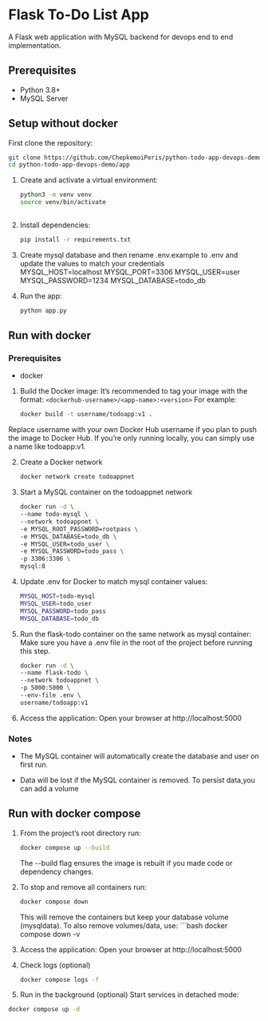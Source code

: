 # Flask To-Do List App

A Flask web application with MySQL backend for devops end to end implementation.
## Prerequisites
- Python 3.8+
- MySQL Server 

## Setup without docker
First clone the repository:
```bash
git clone https://github.com/ChepkemoiPeris/python-todo-app-devops-demo.git
cd python-todo-app-devops-demo/app
```
    
1. Create and activate a virtual environment:
   ```bash
   python3 -m venv venv
   source venv/bin/activate
    
2. Install dependencies:
    ```bash
    pip install -r requirements.txt

3. Create mysql database and then rename .env.example to .env and update the values to match your credentials      
    MYSQL_HOST=localhost
    MYSQL_PORT=3306
    MYSQL_USER=user
    MYSQL_PASSWORD=1234
    MYSQL_DATABASE=todo_db 


4. Run the app:
    ```bash
    python app.py

## Run with docker
### Prerequisites
- docker
1. Build the Docker image:
 It’s recommended to tag your image with the format: `<dockerhub-username>/<app-name>:<version>`
 For example: 
    ```bash
    docker build -t username/todoapp:v1 .
Replace username with your own Docker Hub username if you plan to push the image to Docker Hub.
If you’re only running locally, you can simply use a name like todoapp:v1.

2. Create a Docker network
    ```bash
    docker network create todoappnet

3. Start a MySQL container on the todoappnet network
    ```bash
    docker run -d \
    --name todo-mysql \
    --network todoappnet \
    -e MYSQL_ROOT_PASSWORD=rootpass \
    -e MYSQL_DATABASE=todo_db \
    -e MYSQL_USER=todo_user \
    -e MYSQL_PASSWORD=todo_pass \
    -p 3306:3306 \
    mysql:8
    ```

4. Update .env for Docker to match mysql container values:
    ```bash
    MYSQL_HOST=todo-mysql
    MYSQL_USER=todo_user
    MYSQL_PASSWORD=todo_pass
    MYSQL_DATABASE=todo_db
    ```

5. Run the flask-todo container on the same network as mysql container:
Make sure you have a .env file in the root of the project before running this step.
    ```bash
    docker run -d \
    --name flask-todo \
    --network todoappnet \
    -p 5000:5000 \
    --env-file .env \
    username/todoapp:v1
    ```
6. Access the application:
    Open your browser at http://localhost:5000

### Notes
- The MySQL container will automatically create the database and user on first run.

- Data will be lost if the MySQL container is removed. To persist data,you can add a volume

## Run with docker compose
1. From the project’s root directory run:
    ```bash
    docker compose up --build
    ```
    The --build flag ensures the image is rebuilt if you made code or dependency changes.

2. To stop and remove all containers run:
    ```bash
    docker compose down
    ```

    This will remove the containers but keep your database volume (mysqldata).
    To also remove volumes/data, use:
        ```bash
        docker compose down -v  
        
3. Access the application:
    Open your browser at http://localhost:5000

4. Check logs (optional)
    ```bash
    docker compose logs -f

5. Run in the background (optional)
  Start services in detached mode:
  ```bash
  docker compose up -d
